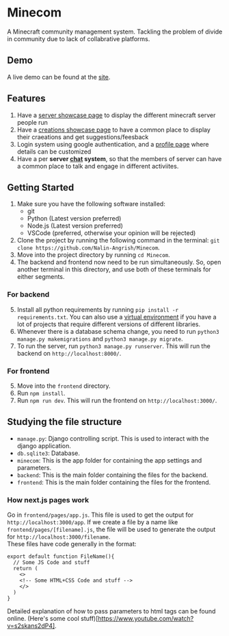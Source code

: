 # Minecom
A Minecraft community management system. Tackling the problem of divide in community due to lack of collabrative platforms.

## Demo
A live demo can be found at the [site](https://minecom.onrender.com/).

## Features
1. Have a [server showcase page](https://minecom.onrender.com/servers) to display the different minecraft server people run
2. Have a [creations showcase page](https://minecom.onrender.com/servers) to have a common place to display their craeations and get suggestions/feesback
3. Login system using google authentication, and a [profile page](https://minecom.onrender.com/profile) where details can be customized
4. Have a per **server [chat](https://minecom.onrender.com/servers/1/chat) system**, so that the members of server can have a common place to talk and engage in different activiites. 

## Getting Started
1. Make sure you have the following software installed:
    - git
    - Python (Latest version preferred)
    - Node.js (Latest version preferred)
    - VSCode (preferred, otherwise your opinion will be rejected)
2. Clone the project by running the following command in the terminal: `git clone https://github.com/Nalin-Angrish/Minecom`.
3. Move into the project directory by running `cd Minecom`.
4. The backend and frontend now need to be run simultaneously. So, open another terminal in this directory, and use both of these terminals for either segments.

### For backend
5. Install all python requirements by running `pip install -r requirements.txt`. You can also use a [virtual environment](https://docs.python.org/3/library/venv.html) if you have a lot of projects that require different versions of different libraries.
6. Whenever there is a database schema change, you need to run `python3 manage.py makemigrations` and `python3 manage.py migrate`.
7. To run the server, run `python3 manage.py runserver`. This will run the backend on `http://localhost:8000/`.

### For frontend
5. Move into the `frontend` directory.
6. Run `npm install`.
7. Run `npm run dev`. This will run the frontend on `http://localhost:3000/`.

## Studying the file structure
- `manage.py`: Django controlling script. This is used to interact with the django application.
- `db.sqlite3`: Database.
- `minecom`: This is the app folder for containing the app settings and parameters.
- `backend`: This is the main folder containing the files for the backend.
- `frontend`: This is the main folder containing the files for the frontend.




### How next.js pages work
Go in `frontend/pages/app.js`. This file is used to get the output for `http://localhost:3000/app`. If we create a file by a name like `frontend/pages/[filename].js`, the file will be used to generate the output for `http://localhost:3000/filename`.  
These files have code generally in the format:  
```
export default function FileName(){
  // Some JS Code and stuff
  return (
    <>
    <!-- Some HTML+CSS Code and stuff -->
    </>
  )
}
```
Detailed explanation of how to pass parameters to html tags can be found online. (Here's some cool stuff)[https://www.youtube.com/watch?v=s2skans2dP4].
